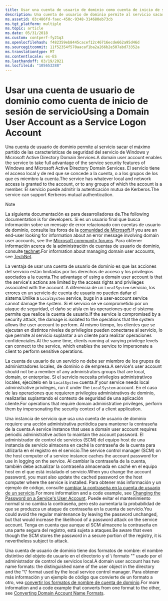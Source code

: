 ```yaml
---
title: Usar una cuenta de usuario de dominio como cuenta de inicio de sesión de servicio
description: Una cuenta de usuario de dominio permite al servicio sacar el máximo partido de las características de seguridad del servicio de Windows y Microsoft Active Directory Domain Services.
ms.assetid: 03c486fd-faec-450c-9348-314680eb73cb
ms.tgt_platform: multiple
ms.topic: article
ms.date: 05/31/2018
ms.custom: contperf-fy21q3
ms.openlocfilehash: f482359eb8445cacef12c46716ecde662a95d46d
ms.sourcegitcommit: 11f52354f570aacaf1ba2a266b2e507abd73352a
ms.translationtype: MT
ms.contentlocale: es-ES
ms.lasthandoff: 03/19/2021
ms.locfileid: "105653288"
---
```

# <a name="using-a-domain-user-account-as-a-service-logon-account"></a><span data-ttu-id="40a05-103">Usar una cuenta de usuario de dominio como cuenta de inicio de sesión de servicio</span><span class="sxs-lookup"><span data-stu-id="40a05-103">Using a Domain User Account as a Service Logon Account</span></span>

<span data-ttu-id="40a05-104">Una cuenta de usuario de dominio permite al servicio sacar el máximo partido de las características de seguridad del servicio de Windows y Microsoft Active Directory Domain Services.</span><span class="sxs-lookup"><span data-stu-id="40a05-104">A domain user account enables the service to take full advantage of the service security features of Windows and Microsoft Active Directory Domain Services.</span></span> <span data-ttu-id="40a05-105">El servicio tiene el acceso local y de red que se concede a la cuenta, o a los grupos de los que es miembro la cuenta.</span><span class="sxs-lookup"><span data-stu-id="40a05-105">The service has whatever local and network access is granted to the account, or to any groups of which the account is a member.</span></span> <span data-ttu-id="40a05-106">El servicio puede admitir la autenticación mutua de Kerberos.</span><span class="sxs-lookup"><span data-stu-id="40a05-106">The service can support Kerberos mutual authentication.</span></span>

> [!Note]  
> <span data-ttu-id="40a05-107">La siguiente documentación es para desarrolladores de.</span><span class="sxs-lookup"><span data-stu-id="40a05-107">The following documentation is for developers.</span></span> <span data-ttu-id="40a05-108">Si es un usuario final que busca información sobre un mensaje de error relacionado con cuentas de usuario de dominio, consulte los foros de la [comunidad de Microsoft](https://answers.microsoft.com).</span><span class="sxs-lookup"><span data-stu-id="40a05-108">If you are an end-user looking for information about an error message involving domain user accounts, see the [Microsoft community forums](https://answers.microsoft.com).</span></span> <span data-ttu-id="40a05-109">Para obtener información acerca de la administración de cuentas de usuario de dominio, consulte [technet](/previous-versions/windows/it-pro/windows-server-2008-R2-and-2008/cc754217(v=ws.11)).</span><span class="sxs-lookup"><span data-stu-id="40a05-109">For information about managing domain user accounts, see [TechNet](/previous-versions/windows/it-pro/windows-server-2008-R2-and-2008/cc754217(v=ws.11)).</span></span>

<span data-ttu-id="40a05-110">La ventaja de usar una cuenta de usuario de dominio es que las acciones del servicio están limitadas por los derechos de acceso y los privilegios asociados a la cuenta.</span><span class="sxs-lookup"><span data-stu-id="40a05-110">The advantage of using a domain user account is that the service's actions are limited by the access rights and privileges associated with the account.</span></span> <span data-ttu-id="40a05-111">A diferencia de un `LocalSystem` servicio, los errores en un servicio de cuenta de usuario no pueden dañar el sistema.</span><span class="sxs-lookup"><span data-stu-id="40a05-111">Unlike a `LocalSystem` service, bugs in a user-account service cannot damage the system.</span></span> <span data-ttu-id="40a05-112">Si el servicio se ve comprometido por un ataque de seguridad, el daño se aísla en las operaciones que el sistema permite que realice la cuenta de usuario.</span><span class="sxs-lookup"><span data-stu-id="40a05-112">If the service is compromised by a security attack, the damage is isolated to the operations that the system allows the user account to perform.</span></span> <span data-ttu-id="40a05-113">Al mismo tiempo, los clientes que se ejecutan en distintos niveles de privilegios pueden conectarse al servicio, lo que permite al servicio suplantar a un cliente para realizar operaciones confidenciales.</span><span class="sxs-lookup"><span data-stu-id="40a05-113">At the same time, clients running at varying privilege levels can connect to the service, which enables the service to impersonate a client to perform sensitive operations.</span></span>

<span data-ttu-id="40a05-114">La cuenta de usuario de un servicio no debe ser miembro de los grupos de administradores locales, de dominio o de empresa.</span><span class="sxs-lookup"><span data-stu-id="40a05-114">A service's user account should not be a member of any administrators groups that are local, domain, or enterprise.</span></span> <span data-ttu-id="40a05-115">Si el servicio necesita privilegios administrativos locales, ejecútelo en la `LocalSystem` cuenta.</span><span class="sxs-lookup"><span data-stu-id="40a05-115">If your service needs local administrative privileges, run it under the `LocalSystem` account.</span></span> <span data-ttu-id="40a05-116">En el caso de las operaciones que requieren privilegios administrativos de dominio, realizarlas suplantando el contexto de seguridad de una aplicación cliente.</span><span class="sxs-lookup"><span data-stu-id="40a05-116">For operations that require domain administrative privileges, perform them by impersonating the security context of a client application.</span></span>

<span data-ttu-id="40a05-117">Una instancia de servicio que usa una cuenta de usuario de dominio requiere una acción administrativa periódica para mantener la contraseña de la cuenta.</span><span class="sxs-lookup"><span data-stu-id="40a05-117">A service instance that uses a domain user account requires periodic administrative action to maintain the account password.</span></span> <span data-ttu-id="40a05-118">El administrador de control de servicios (SCM) del equipo host de una instancia de servicio almacena en caché la contraseña de la cuenta para utilizarla en el registro en el servicio.</span><span class="sxs-lookup"><span data-stu-id="40a05-118">The service control manager (SCM) on the host computer of a service instance caches the account password for use in logging on the service.</span></span> <span data-ttu-id="40a05-119">Al cambiar la contraseña de la cuenta, también debe actualizar la contraseña almacenada en caché en el equipo host en el que está instalado el servicio.</span><span class="sxs-lookup"><span data-stu-id="40a05-119">When you change the account password, you must also update the cached password on the host computer where the service is installed.</span></span> <span data-ttu-id="40a05-120">Para obtener más información y un ejemplo de código, consulte [cambiar la contraseña en la cuenta de usuario de un servicio](changing-the-password-on-a-serviceampaposs-user-account.md).</span><span class="sxs-lookup"><span data-stu-id="40a05-120">For more information and a code example, see [Changing the Password on a Service's User Account](changing-the-password-on-a-serviceampaposs-user-account.md).</span></span> <span data-ttu-id="40a05-121">Puede evitar el mantenimiento normal si no cambia la contraseña, pero esto aumentaría la probabilidad de que se produzca un ataque de contraseña en la cuenta de servicio.</span><span class="sxs-lookup"><span data-stu-id="40a05-121">You could avoid the regular maintenance by leaving the password unchanged, but that would increase the likelihood of a password attack on the service account.</span></span> <span data-ttu-id="40a05-122">Tenga en cuenta que aunque el SCM almacene la contraseña en una parte segura del registro, está sujeta a ataques.</span><span class="sxs-lookup"><span data-stu-id="40a05-122">Be aware that even though the SCM stores the password in a secure portion of the registry, it is nevertheless subject to attack.</span></span>

<span data-ttu-id="40a05-123">Una cuenta de usuario de dominio tiene dos formatos de nombre: el nombre distintivo del objeto de usuario en el directorio y el <domain> \\ <username> formato "" usado por el administrador de control de servicios local.</span><span class="sxs-lookup"><span data-stu-id="40a05-123">A domain user account has two name formats: the distinguished name of the user object in the directory and the "<domain>\\<username>" format used by the local service control manager.</span></span> <span data-ttu-id="40a05-124">Para obtener más información y un ejemplo de código que convierte de un formato a otro, vea [convertir los formatos de nombre de cuenta de dominio](converting-domain-account-name-formats.md).</span><span class="sxs-lookup"><span data-stu-id="40a05-124">For more information and a code example that converts from one format to the other, see [Converting Domain Account Name Formats](converting-domain-account-name-formats.md).</span></span>

 

 
